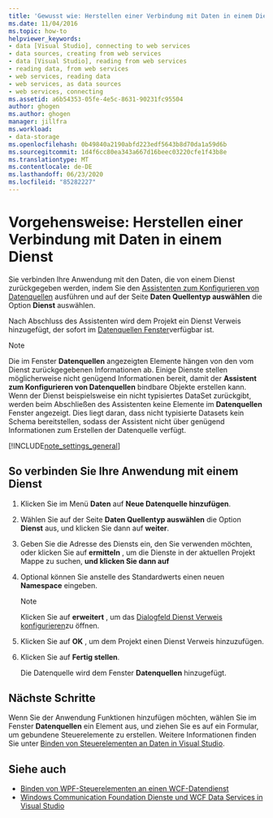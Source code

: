 ```yaml
---
title: 'Gewusst wie: Herstellen einer Verbindung mit Daten in einem Dienst'
ms.date: 11/04/2016
ms.topic: how-to
helpviewer_keywords:
- data [Visual Studio], connecting to web services
- data sources, creating from web services
- data [Visual Studio], reading from web services
- reading data, from web services
- web services, reading data
- web services, as data sources
- web services, connecting
ms.assetid: a6b54353-05fe-4e5c-8631-90231fc95504
author: ghogen
ms.author: ghogen
manager: jillfra
ms.workload:
- data-storage
ms.openlocfilehash: 0b49840a2190abfd223edf5643b8d70da1a59d6b
ms.sourcegitcommit: 1d4f6cc80ea343a667d16beec03220cfe1f43b8e
ms.translationtype: MT
ms.contentlocale: de-DE
ms.lasthandoff: 06/23/2020
ms.locfileid: "85282227"
---
```

# <a name="how-to-connect-to-data-in-a-service"></a>Vorgehensweise: Herstellen einer Verbindung mit Daten in einem Dienst

Sie verbinden Ihre Anwendung mit den Daten, die von einem Dienst zurückgegeben werden, indem Sie den [Assistenten zum Konfigurieren von Datenquellen](../data-tools/media/data-source-configuration-wizard.png) ausführen und auf der Seite **Daten Quellentyp auswählen** die Option **Dienst** auswählen.

Nach Abschluss des Assistenten wird dem Projekt ein Dienst Verweis hinzugefügt, der sofort im [Datenquellen Fenster](add-new-data-sources.md#data-sources-window)verfügbar ist.

> [!NOTE]
> Die im Fenster **Datenquellen** angezeigten Elemente hängen von den vom Dienst zurückgegebenen Informationen ab. Einige Dienste stellen möglicherweise nicht genügend Informationen bereit, damit der **Assistent zum Konfigurieren von Datenquellen** bindbare Objekte erstellen kann. Wenn der Dienst beispielsweise ein nicht typisiertes DataSet zurückgibt, werden beim Abschließen des Assistenten keine Elemente im **Datenquellen** Fenster angezeigt. Dies liegt daran, dass nicht typisierte Datasets kein Schema bereitstellen, sodass der Assistent nicht über genügend Informationen zum Erstellen der Datenquelle verfügt.

[!INCLUDE[note_settings_general](../data-tools/includes/note_settings_general_md.md)]

## <a name="to-connect-your-application-to-a-service"></a>So verbinden Sie Ihre Anwendung mit einem Dienst

1. Klicken Sie im Menü **Daten** auf **Neue Datenquelle hinzufügen**.

2. Wählen Sie auf der Seite **Daten Quellentyp auswählen** die Option **Dienst** aus, und klicken Sie dann auf **weiter**.

3. Geben Sie die Adresse des Diensts ein, den Sie verwenden möchten, oder klicken Sie auf **ermitteln** , um die Dienste in der aktuellen Projekt Mappe zu suchen, **und klicken Sie dann auf**

4. Optional können Sie anstelle des Standardwerts einen neuen **Namespace** eingeben.

    > [!NOTE]
    > Klicken Sie auf **erweitert** , um das [Dialogfeld Dienst Verweis konfigurieren](../data-tools/configure-service-reference-dialog-box.md)zu öffnen.

5. Klicken Sie auf **OK** , um dem Projekt einen Dienst Verweis hinzuzufügen.

6. Klicken Sie auf **Fertig stellen**.

     Die Datenquelle wird dem Fenster **Datenquellen** hinzugefügt.

## <a name="next-steps"></a>Nächste Schritte

Wenn Sie der Anwendung Funktionen hinzufügen möchten, wählen Sie im Fenster **Datenquellen** ein Element aus, und ziehen Sie es auf ein Formular, um gebundene Steuerelemente zu erstellen. Weitere Informationen finden Sie unter [Binden von Steuerelementen an Daten in Visual Studio](../data-tools/bind-controls-to-data-in-visual-studio.md).

## <a name="see-also"></a>Siehe auch

- [Binden von WPF-Steuerelementen an einen WCF-Datendienst](../data-tools/bind-wpf-controls-to-a-wcf-data-service.md)
- [Windows Communication Foundation Dienste und WCF Data Services in Visual Studio](../data-tools/windows-communication-foundation-services-and-wcf-data-services-in-visual-studio.md)
